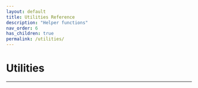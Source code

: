 ```yaml
---
layout: default
title: Utilities Reference
description: "Helper functions"
nav_order: 6
has_children: true
permalink: /utilities/
---
```


# Utilities

---

